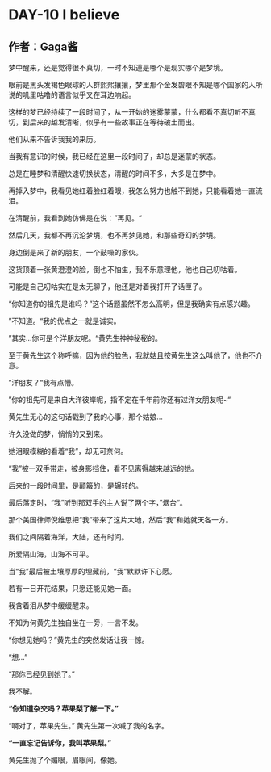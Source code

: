 # DAY-10 I believe

## 作者：Gaga酱


梦中醒来，还是觉得很不真切，一时不知道是哪个是现实哪个是梦境。

眼前是黑头发褐色眼球的人群熙熙攘攘，梦里那个金发碧眼不知是哪个国家的人所说的叽里咕噜的语言似乎又在耳边响起。

这样的梦已经持续了一段时间了，从一开始的迷雾蒙蒙，什么都看不真切听不真切，到后来的越发清晰，似乎有一些故事正在等待破土而出。

他们从来不告诉我我的来历。

当我有意识的时候，我已经在这里一段时间了，却总是迷蒙的状态。

总是在睡梦和清醒快速切换状态，清醒的时间不多，大多是在梦中。

再掉入梦中，我看见她红着脸红着眼，我怎么努力也触不到她，只能看着她一直流泪。

在清醒前，我看到她仿佛是在说：”再见。“

然后几天，我都不再沉沦梦境，也不再梦见她，和那些奇幻的梦境。

身边倒是来了新的朋友，一个鼓噪的家伙。

这货顶着一张黄澄澄的脸，倒也不怕生，我不乐意理他，他也自己叨咕着。

可能是自己叨咕实在是太无聊了，他还是对着我打开了话匣子。

“你知道你的祖先是谁吗？”这个话题虽然不怎么高明，但是我确实有点感兴趣。

”不知道。“我的优点之一就是诚实。

”其实...你可是个洋朋友呢。“黄先生神神秘秘的。

至于黄先生这个称呼嘛，因为他的脸色，我就姑且按黄先生这么叫他了，他也不介意。

”洋朋友？“我有点懵。

”你的祖先可是来自大洋彼岸呢，指不定在千年前你还有过洋女朋友呢~“

黄先生无心的这句话戳到了我的心事，那个姑娘...

许久没做的梦，悄悄的又到来。

她泪眼模糊的看着“我”，却无可奈何。

“我”被一双手带走，被身影挡住，看不见离得越来越远的她。

后来的一段时间里，是颠簸的，是辗转的。

最后落定时，“我”听到那双手的主人说了两个字，”烟台“。

那个美国律师倪维思把“我”带来了这片大地，然后“我”和她就天各一方。

我们之间隔着海洋，大陆，还有时间。

所爱隔山海，山海不可平。

当“我”最后被土壤厚厚的埋藏前，“我”默默许下心愿。

若有一日开花结果，只愿还能见她一面。

我含着泪从梦中缓缓醒来。

不知为何黄先生独自坐在一旁，一言不发。

“你想见她吗？”黄先生的突然发话让我一惊。

“想...”

“那你已经见到她了。”

我不解。

**“你知道杂交吗？苹果梨了解一下。”**

“啊对了，苹果先生。” 黄先生第一次喊了我的名字。

**“一直忘记告诉你，我叫苹果梨。”**

黄先生抛了个媚眼，眉眼间，像她。